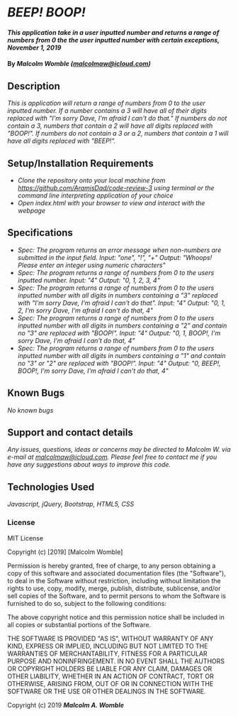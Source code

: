 # _BEEP! BOOP!_

#### _This application take in a user inputted number and returns a range of numbers from 0 the the user inputted number with certain exceptions, November 1, 2019_

#### By _**Malcolm Womble (malcolmaw@icloud.com)**_

## Description

_This is application will return a range of numbers from 0 to the user inputted number. If a number contains a 3 will have all of their digits replaced with "I'm sorry Dave, I'm afraid I can't do that." If numbers do not contain a 3, numbers that contain a 2 will have all digits replaced with "BOOP!". If numbers do not contain a 3 or a 2, numbers that contain a 1 will have all digits replaced with "BEEP!"._

## Setup/Installation Requirements

* _Clone the repository onto your local machine from https://github.com/AramisDad/code-review-3 using terminal or the command line interpreting application of your choice_
* _Open index.html with your browser to view and interact with the webpage_

## Specifications

* _Spec: The program returns an error message when non-numbers are submitted in the input field.
    Input: "one", "!", "+"
    Output: "Whoops! Please enter an integer using numeric characters"_
* _Spec: The program returns a range of numbers from 0 to the users inputted number.
    Input: "4"
    Output: "0, 1, 2, 3, 4"_
* _Spec: The program returns a range of numbers from 0 to the users inputted number with all digits in numbers containing a "3" replaced with "I'm sorry Dave, I'm afraid I can't do that".
    Input: "4"
    Output: "0, 1, 2, I'm sorry Dave, I'm afraid I can't do that, 4"_
* _Spec: The program returns a range of numbers from 0 to the users inputted number with all digits in numbers containing a "2" and contain no "3" are replaced with "BOOP!".
    Input: "4"
    Output: "0, 1, BOOP!, I'm sorry Dave, I'm afraid I can't do that, 4"_
* _Spec: The program returns a range of numbers from 0 to the users inputted number with all digits in numbers containing a "1" and contain no "3" or "2" are replaced with "BOOP!".
    Input: "4"
    Output: "0, BEEP!, BOOP!, I'm sorry Dave, I'm afraid I can't do that, 4"_

## Known Bugs

_No known bugs_

## Support and contact details

_Any issues, questions, ideas or concerns may be directed to Malcolm W. via e-mail at malcolmaw@icloud.com. Please feel free to contact me if you have any suggestions about ways to improve this code._

## Technologies Used

_Javascript, jQuery, Bootstrap, HTML5, CSS_

### License

MIT License

Copyright (c) [2019] [Malcolm Womble]

Permission is hereby granted, free of charge, to any person obtaining a copy of this software and associated documentation files (the "Software"), to deal in the Software without restriction, including without limitation the rights to use, copy, modify, merge, publish, distribute, sublicense, and/or sell copies of the Software, and to permit persons to whom the Software is furnished to do so, subject to the following conditions:

The above copyright notice and this permission notice shall be included in all copies or substantial portions of the Software.

THE SOFTWARE IS PROVIDED "AS IS", WITHOUT WARRANTY OF ANY KIND, EXPRESS OR IMPLIED, INCLUDING BUT NOT LIMITED TO THE WARRANTIES OF MERCHANTABILITY, FITNESS FOR A PARTICULAR PURPOSE AND NONINFRINGEMENT. IN NO EVENT SHALL THE AUTHORS OR COPYRIGHT HOLDERS BE LIABLE FOR ANY CLAIM, DAMAGES OR OTHER LIABILITY, WHETHER IN AN ACTION OF CONTRACT, TORT OR OTHERWISE, ARISING FROM, OUT OF OR IN CONNECTION WITH THE SOFTWARE OR THE USE OR OTHER DEALINGS IN THE SOFTWARE.

Copyright (c) 2019 **_Malcolm A. Womble_**
